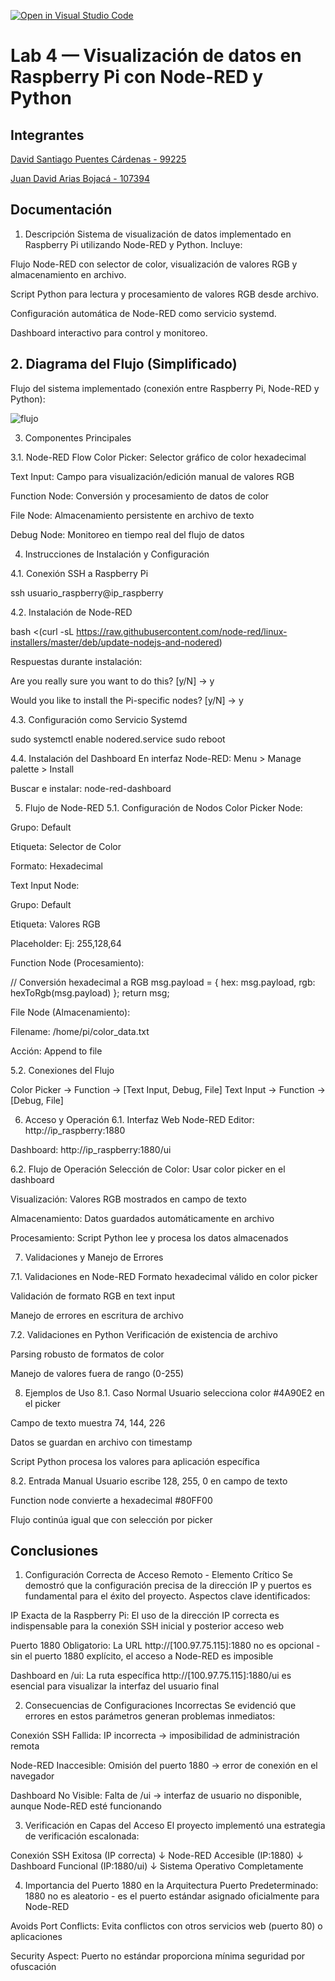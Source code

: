 [![Open in Visual Studio Code](https://classroom.github.com/assets/open-in-vscode-2e0aaae1b6195c2367325f4f02e2d04e9abb55f0b24a779b69b11b9e10269abc.svg)](https://classroom.github.com/online_ide?assignment_repo_id=20745350&assignment_repo_type=AssignmentRepo)

# Lab 4 — Visualización de datos en Raspberry Pi con Node-RED y Python

## Integrantes

[David Santiago Puentes Cárdenas - 99225](https://github.com/Monstertrox)

[Juan David Arias Bojacá - 107394](https://github.com/juandariasb-ai)

## Documentación

1. Descripción
   Sistema de visualización de datos implementado en Raspberry Pi utilizando Node-RED y Python. Incluye:

Flujo Node-RED con selector de color, visualización de valores RGB y almacenamiento en archivo.

Script Python para lectura y procesamiento de valores RGB desde archivo.

Configuración automática de Node-RED como servicio systemd.

Dashboard interactivo para control y monitoreo.

## 2. Diagrama del Flujo (Simplificado)

Flujo del sistema implementado (conexión entre Raspberry Pi, Node-RED y Python):

![flujo]("C:\Users\DELL\Downloads\VPN.png")

3. Componentes Principales

3.1. Node-RED Flow
Color Picker: Selector gráfico de color hexadecimal

Text Input: Campo para visualización/edición manual de valores RGB

Function Node: Conversión y procesamiento de datos de color

File Node: Almacenamiento persistente en archivo de texto

Debug Node: Monitoreo en tiempo real del flujo de datos

4. Instrucciones de Instalación y Configuración

4.1. Conexión SSH a Raspberry Pi

ssh usuario_raspberry@ip_raspberry

4.2. Instalación de Node-RED

bash <(curl -sL https://raw.githubusercontent.com/node-red/linux-installers/master/deb/update-nodejs-and-nodered)

Respuestas durante instalación:

Are you really sure you want to do this? [y/N] → y

Would you like to install the Pi-specific nodes? [y/N] → y

4.3. Configuración como Servicio Systemd

sudo systemctl enable nodered.service
sudo reboot

4.4. Instalación del Dashboard
En interfaz Node-RED: Menu > Manage palette > Install

Buscar e instalar: node-red-dashboard

5. Flujo de Node-RED
   5.1. Configuración de Nodos
   Color Picker Node:

Grupo: Default

Etiqueta: Selector de Color

Formato: Hexadecimal

Text Input Node:

Grupo: Default

Etiqueta: Valores RGB

Placeholder: Ej: 255,128,64

Function Node (Procesamiento):

// Conversión hexadecimal a RGB
msg.payload = {
hex: msg.payload,
rgb: hexToRgb(msg.payload)
};
return msg;

File Node (Almacenamiento):

Filename: /home/pi/color_data.txt

Acción: Append to file

5.2. Conexiones del Flujo

Color Picker → Function → [Text Input, Debug, File]
Text Input → Function → [Debug, File]

6. Acceso y Operación
   6.1. Interfaz Web
   Node-RED Editor: http://ip_raspberry:1880

Dashboard: http://ip_raspberry:1880/ui

6.2. Flujo de Operación
Selección de Color: Usar color picker en el dashboard

Visualización: Valores RGB mostrados en campo de texto

Almacenamiento: Datos guardados automáticamente en archivo

Procesamiento: Script Python lee y procesa los datos almacenados

7. Validaciones y Manejo de Errores

7.1. Validaciones en Node-RED
Formato hexadecimal válido en color picker

Validación de formato RGB en text input

Manejo de errores en escritura de archivo

7.2. Validaciones en Python
Verificación de existencia de archivo

Parsing robusto de formatos de color

Manejo de valores fuera de rango (0-255)

8. Ejemplos de Uso
   8.1. Caso Normal
   Usuario selecciona color #4A90E2 en el picker

Campo de texto muestra 74, 144, 226

Datos se guardan en archivo con timestamp

Script Python procesa los valores para aplicación específica

8.2. Entrada Manual
Usuario escribe 128, 255, 0 en campo de texto

Function node convierte a hexadecimal #80FF00

Flujo continúa igual que con selección por picker

## Conclusiones

1. Configuración Correcta de Acceso Remoto - Elemento Crítico
   Se demostró que la configuración precisa de la dirección IP y puertos es fundamental para el éxito del proyecto. Aspectos clave identificados:

IP Exacta de la Raspberry Pi: El uso de la dirección IP correcta es indispensable para la conexión SSH inicial y posterior acceso web

Puerto 1880 Obligatorio: La URL http://[100.97.75.115]:1880 no es opcional - sin el puerto 1880 explícito, el acceso a Node-RED es imposible

Dashboard en /ui: La ruta específica http://[100.97.75.115]:1880/ui es esencial para visualizar la interfaz del usuario final

2. Consecuencias de Configuraciones Incorrectas
   Se evidenció que errores en estos parámetros generan problemas inmediatos:

Conexión SSH Fallida: IP incorrecta → imposibilidad de administración remota

Node-RED Inaccesible: Omisión del puerto 1880 → error de conexión en el navegador

Dashboard No Visible: Falta de /ui → interfaz de usuario no disponible, aunque Node-RED esté funcionando

3. Verificación en Capas del Acceso
   El proyecto implementó una estrategia de verificación escalonada:

Conexión SSH Exitosa (IP correcta)
↓
Node-RED Accesible (IP:1880)
↓
Dashboard Funcional (IP:1880/ui)
↓
Sistema Operativo Completamente

4. Importancia del Puerto 1880 en la Arquitectura
   Puerto Predeterminado: 1880 no es aleatorio - es el puerto estándar asignado oficialmente para Node-RED

Avoids Port Conflicts: Evita conflictos con otros servicios web (puerto 80) o aplicaciones

Security Aspect: Puerto no estándar proporciona mínima seguridad por ofuscación
